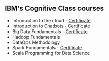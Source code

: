 ## IBM's Cognitive Class courses 

- Introduction to the cloud - [Certificate](https://courses.cognitiveclass.ai/certificates/f5a3a08378f84d6187d1f8b1956b4910)
- Introduction to Chatbots - [Certificate](https://courses.cognitiveclass.ai/certificates/0e83d8269bb248d0a2fb8ef00df20601)
- Big Data Fundamentals - [Certificate](https://courses.cognitiveclass.ai/certificates/14cddccbc85044379c90d4b8b11cea0f)
- Hadoop Fundamentals
- DataOps Methodology
- Spark Fundamentals - [Certificate](https://courses.cognitiveclass.ai/certificates/241f078e4193492ba268f1d6e6ec22fc)
- Scala Programming for Data Science
